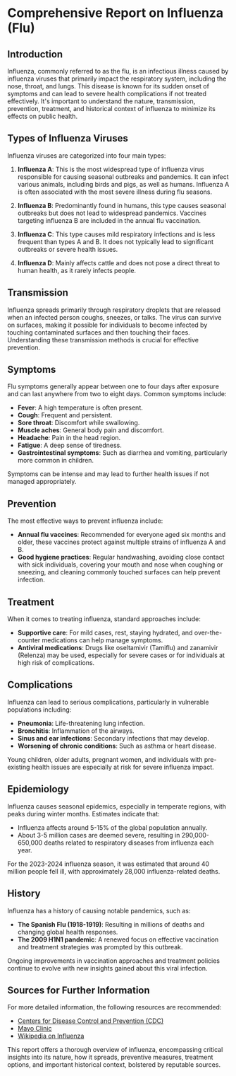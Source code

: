 # Comprehensive Report on Influenza (Flu)

## Introduction
Influenza, commonly referred to as the flu, is an infectious illness caused by influenza viruses that primarily impact the respiratory system, including the nose, throat, and lungs. This disease is known for its sudden onset of symptoms and can lead to severe health complications if not treated effectively. It's important to understand the nature, transmission, prevention, treatment, and historical context of influenza to minimize its effects on public health.

## Types of Influenza Viruses
Influenza viruses are categorized into four main types:

1. **Influenza A**: This is the most widespread type of influenza virus responsible for causing seasonal outbreaks and pandemics. It can infect various animals, including birds and pigs, as well as humans. Influenza A is often associated with the most severe illness during flu seasons.

2. **Influenza B**: Predominantly found in humans, this type causes seasonal outbreaks but does not lead to widespread pandemics. Vaccines targeting influenza B are included in the annual flu vaccination.

3. **Influenza C**: This type causes mild respiratory infections and is less frequent than types A and B. It does not typically lead to significant outbreaks or severe health issues.

4. **Influenza D**: Mainly affects cattle and does not pose a direct threat to human health, as it rarely infects people.

## Transmission
Influenza spreads primarily through respiratory droplets that are released when an infected person coughs, sneezes, or talks. The virus can survive on surfaces, making it possible for individuals to become infected by touching contaminated surfaces and then touching their faces. Understanding these transmission methods is crucial for effective prevention.

## Symptoms
Flu symptoms generally appear between one to four days after exposure and can last anywhere from two to eight days. Common symptoms include:

- **Fever**: A high temperature is often present.
- **Cough**: Frequent and persistent.
- **Sore throat**: Discomfort while swallowing.
- **Muscle aches**: General body pain and discomfort.
- **Headache**: Pain in the head region.
- **Fatigue**: A deep sense of tiredness.
- **Gastrointestinal symptoms**: Such as diarrhea and vomiting, particularly more common in children.

Symptoms can be intense and may lead to further health issues if not managed appropriately.

## Prevention
The most effective ways to prevent influenza include:

- **Annual flu vaccines**: Recommended for everyone aged six months and older, these vaccines protect against multiple strains of influenza A and B.
- **Good hygiene practices**: Regular handwashing, avoiding close contact with sick individuals, covering your mouth and nose when coughing or sneezing, and cleaning commonly touched surfaces can help prevent infection.

## Treatment
When it comes to treating influenza, standard approaches include:

- **Supportive care**: For mild cases, rest, staying hydrated, and over-the-counter medications can help manage symptoms.
- **Antiviral medications**: Drugs like oseltamivir (Tamiflu) and zanamivir (Relenza) may be used, especially for severe cases or for individuals at high risk of complications.

## Complications
Influenza can lead to serious complications, particularly in vulnerable populations including:

- **Pneumonia**: Life-threatening lung infection.
- **Bronchitis**: Inflammation of the airways.
- **Sinus and ear infections**: Secondary infections that may develop.
- **Worsening of chronic conditions**: Such as asthma or heart disease.

Young children, older adults, pregnant women, and individuals with pre-existing health issues are especially at risk for severe influenza impact.

## Epidemiology
Influenza causes seasonal epidemics, especially in temperate regions, with peaks during winter months. Estimates indicate that:

- Influenza affects around 5-15% of the global population annually.
- About 3-5 million cases are deemed severe, resulting in 290,000-650,000 deaths related to respiratory diseases from influenza each year.

For the 2023-2024 influenza season, it was estimated that around 40 million people fell ill, with approximately 28,000 influenza-related deaths.

## History
Influenza has a history of causing notable pandemics, such as:

- **The Spanish Flu (1918-1919)**: Resulting in millions of deaths and changing global health responses.
- **The 2009 H1N1 pandemic**: A renewed focus on effective vaccination and treatment strategies was prompted by this outbreak.

Ongoing improvements in vaccination approaches and treatment policies continue to evolve with new insights gained about this viral infection.

## Sources for Further Information
For more detailed information, the following resources are recommended:

- [Centers for Disease Control and Prevention (CDC)](https://www.cdc.gov/flu/index.html)
- [Mayo Clinic](https://www.mayoclinic.org/diseases-conditions/flu/symptoms-causes/syc-20351719)
- [Wikipedia on Influenza](https://en.wikipedia.org/wiki/Influenza)

This report offers a thorough overview of influenza, encompassing critical insights into its nature, how it spreads, preventive measures, treatment options, and important historical context, bolstered by reputable sources.